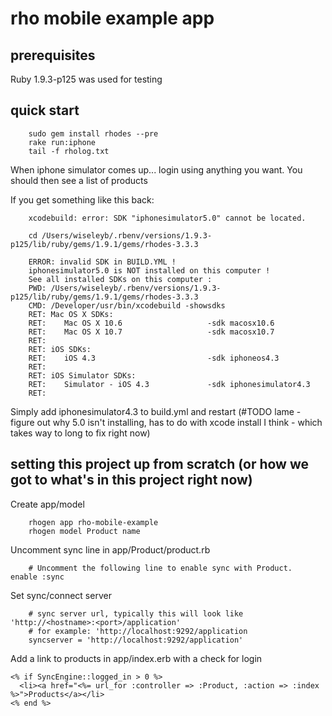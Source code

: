 # rho mobile example app

## prerequisites

Ruby 1.9.3-p125 was used for testing

## quick start

		sudo gem install rhodes --pre
		rake run:iphone
		tail -f rholog.txt

When iphone simulator comes up... login using anything you want.  You should then see a list of products

If you get something like this back:

		xcodebuild: error: SDK "iphonesimulator5.0" cannot be located.

		cd /Users/wiseleyb/.rbenv/versions/1.9.3-p125/lib/ruby/gems/1.9.1/gems/rhodes-3.3.3

		ERROR: invalid SDK in BUILD.YML !
		iphonesimulator5.0 is NOT installed on this computer !
		See all installed SDKs on this computer :
		PWD: /Users/wiseleyb/.rbenv/versions/1.9.3-p125/lib/ruby/gems/1.9.1/gems/rhodes-3.3.3
		CMD: /Developer/usr/bin/xcodebuild -showsdks
		RET: Mac OS X SDKs:
		RET: 	Mac OS X 10.6                 	-sdk macosx10.6
		RET: 	Mac OS X 10.7                 	-sdk macosx10.7
		RET: 
		RET: iOS SDKs:
		RET: 	iOS 4.3                       	-sdk iphoneos4.3
		RET: 
		RET: iOS Simulator SDKs:
		RET: 	Simulator - iOS 4.3           	-sdk iphonesimulator4.3
		RET: 

Simply add iphonesimulator4.3 to build.yml and restart (#TODO lame - figure out why 5.0 isn't installing, has to do with xcode install I think - which takes way to long to fix right now)

## setting this project up from scratch (or how we got to what's in this project right now)

Create app/model

		rhogen app rho-mobile-example
		rhogen model Product name

Uncomment sync line in app/Product/product.rb

		# Uncomment the following line to enable sync with Product.
  	enable :sync

Set sync/connect server

		# sync server url, typically this will look like 'http://<hostname>:<port>/application'
		# for example: 'http://localhost:9292/application
		syncserver = 'http://localhost:9292/application'

Add a link to products in app/index.erb with a check for login

    <% if SyncEngine::logged_in > 0 %>
      <li><a href="<%= url_for :controller => :Product, :action => :index %>">Products</a></li>
    <% end %>
    